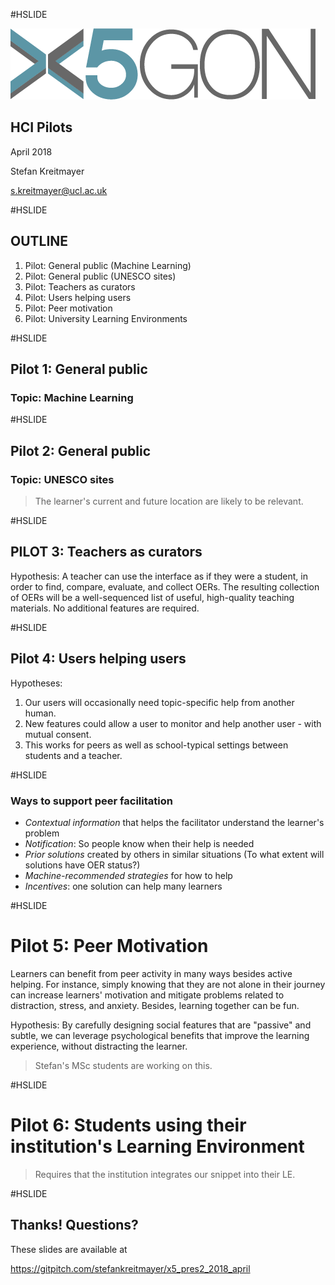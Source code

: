 #HSLIDE

![Logo](images/x5gon_logo.png)

## HCI Pilots

April 2018

Stefan Kreitmayer

s.kreitmayer@ucl.ac.uk

#HSLIDE

## OUTLINE
1. Pilot: General public (Machine Learning)
2. Pilot: General public (UNESCO sites)
3. Pilot: Teachers as curators
4. Pilot: Users helping users
5. Pilot: Peer motivation
6. Pilot: University Learning Environments

#HSLIDE

## Pilot 1: General public
### Topic: Machine Learning

#HSLIDE

## Pilot 2: General public
### Topic: UNESCO sites

> The learner's current and future location are likely to be relevant.

#HSLIDE

## PILOT 3: Teachers as curators

Hypothesis: A teacher can use the interface as if they were a student, in order to find, compare, evaluate, and collect OERs. The resulting collection of OERs will be a well-sequenced list of useful, high-quality teaching materials. No additional features are required.

#HSLIDE

## Pilot 4: Users helping users

Hypotheses:

1. Our users will occasionally need topic-specific help from another human.
2. New features could allow a user to monitor and help another user - with mutual consent.
3. This works for peers as well as school-typical settings between students and a teacher.

#HSLIDE

### Ways to support peer facilitation

* _Contextual information_ that helps the facilitator understand the learner's problem
* _Notification_: So people know when their help is needed
* _Prior solutions_ created by others in similar situations (To what extent will solutions have OER status?)
* _Machine-recommended strategies_ for how to help
* _Incentives_: one solution can help many learners

#HSLIDE

# Pilot 5: Peer Motivation

Learners can benefit from peer activity in many ways besides active helping. For instance, simply knowing that they are not alone in their journey can increase learners' motivation and mitigate problems related to distraction, stress, and anxiety. Besides, learning together can be fun.

Hypothesis: By carefully designing social features that are "passive" and subtle, we can leverage psychological benefits that improve the learning experience, without distracting the learner.

> Stefan's MSc students are working on this.

#HSLIDE

# Pilot 6: Students using their institution's Learning Environment

> Requires that the institution integrates our snippet into their LE.

#HSLIDE

## Thanks! Questions?

These slides are available at

https://gitpitch.com/stefankreitmayer/x5_pres2_2018_april
